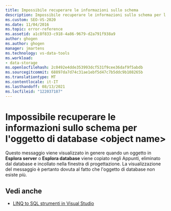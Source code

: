 ```yaml
---
title: Impossibile recuperare le informazioni sullo schema
description: Impossibile recuperare le informazioni sullo schema per l'oggetto di database. Visualizzare informazioni su questo Visual Studio Object Relational Designer (O/R Designer).
ms.custom: SEO-VS-2020
ms.date: 11/04/2016
ms.topic: error-reference
ms.assetid: a1c8f833-c918-4a86-9679-d2a791f938a9
author: ghogen
ms.author: ghogen
manager: jmartens
ms.technology: vs-data-tools
ms.workload:
- data-storage
ms.openlocfilehash: 2c0492e4dde353993dcf531f9cee36daf9f5abdb
ms.sourcegitcommit: 68897da7d74c31ae1ebf5d47c7b5ddc9b108265b
ms.translationtype: MT
ms.contentlocale: it-IT
ms.lasthandoff: 08/13/2021
ms.locfileid: "122037187"
---
```

# <a name="could-not-retrieve-schema-information-for-database-object-object-name"></a>Impossibile recuperare le informazioni sullo schema per l'oggetto di database \<object name>

Questo messaggio viene visualizzato in genere quando un oggetto in **Esplora server** o **Esplora database** viene copiato negli Appunti, eliminato dal database e incollato nella finestra di progettazione. La visualizzazione del messaggio è pertanto dovuta al fatto che l'oggetto di database non esiste più.

## <a name="see-also"></a>Vedi anche

- [LINQ to SQL strumenti in Visual Studio](../data-tools/linq-to-sql-tools-in-visual-studio2.md)

